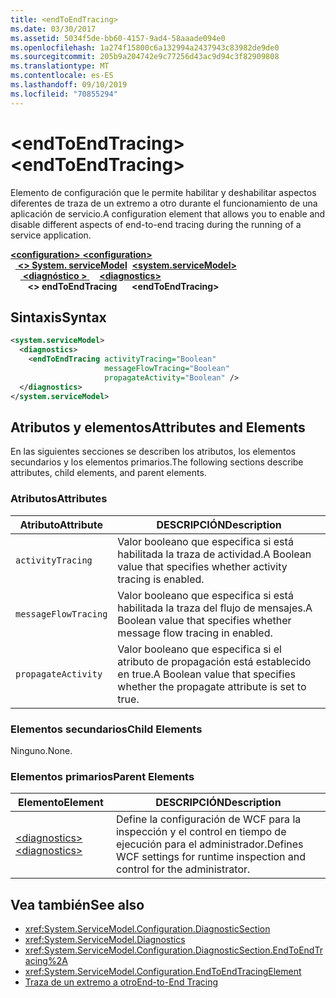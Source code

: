 ```yaml
---
title: <endToEndTracing>
ms.date: 03/30/2017
ms.assetid: 5034f5de-bb60-4157-9ad4-58aaade094e0
ms.openlocfilehash: 1a274f15800c6a132994a2437943c83982de9de0
ms.sourcegitcommit: 205b9a204742e9c77256d43ac9d94c3f82909808
ms.translationtype: MT
ms.contentlocale: es-ES
ms.lasthandoff: 09/10/2019
ms.locfileid: "70855294"
---
```

# <a name="endtoendtracing"></a><span data-ttu-id="9351c-101">\<endToEndTracing></span><span class="sxs-lookup"><span data-stu-id="9351c-101">\<endToEndTracing></span></span>
<span data-ttu-id="9351c-102">Elemento de configuración que le permite habilitar y deshabilitar aspectos diferentes de traza de un extremo a otro durante el funcionamiento de una aplicación de servicio.</span><span class="sxs-lookup"><span data-stu-id="9351c-102">A configuration element that allows you to enable and disable different aspects of end-to-end tracing during the running of a service application.</span></span>  
  
<span data-ttu-id="9351c-103">[ **\<configuration>** ](../configuration-element.md)</span><span class="sxs-lookup"><span data-stu-id="9351c-103">[**\<configuration>**](../configuration-element.md)</span></span>\
<span data-ttu-id="9351c-104">&nbsp;&nbsp;[ **\<> System. serviceModel**](system-servicemodel.md)</span><span class="sxs-lookup"><span data-stu-id="9351c-104">&nbsp;&nbsp;[**\<system.serviceModel>**](system-servicemodel.md)</span></span>\
<span data-ttu-id="9351c-105">&nbsp;&nbsp;&nbsp;&nbsp;[ **\<diagnóstico >** ](diagnostics.md)</span><span class="sxs-lookup"><span data-stu-id="9351c-105">&nbsp;&nbsp;&nbsp;&nbsp;[**\<diagnostics>**](diagnostics.md)</span></span>\
<span data-ttu-id="9351c-106">&nbsp;&nbsp;&nbsp;&nbsp;&nbsp;&nbsp; **\<> endToEndTracing**</span><span class="sxs-lookup"><span data-stu-id="9351c-106">&nbsp;&nbsp;&nbsp;&nbsp;&nbsp;&nbsp;**\<endToEndTracing>**</span></span>  
  
## <a name="syntax"></a><span data-ttu-id="9351c-107">Sintaxis</span><span class="sxs-lookup"><span data-stu-id="9351c-107">Syntax</span></span>  
  
```xml  
<system.serviceModel>
  <diagnostics>
    <endToEndTracing activityTracing="Boolean"
                     messageFlowTracing="Boolean"
                     propagateActivity="Boolean" />
  </diagnostics>
</system.serviceModel>
```  
  
## <a name="attributes-and-elements"></a><span data-ttu-id="9351c-108">Atributos y elementos</span><span class="sxs-lookup"><span data-stu-id="9351c-108">Attributes and Elements</span></span>  
 <span data-ttu-id="9351c-109">En las siguientes secciones se describen los atributos, los elementos secundarios y los elementos primarios.</span><span class="sxs-lookup"><span data-stu-id="9351c-109">The following sections describe attributes, child elements, and parent elements.</span></span>  
  
### <a name="attributes"></a><span data-ttu-id="9351c-110">Atributos</span><span class="sxs-lookup"><span data-stu-id="9351c-110">Attributes</span></span>  
  
|<span data-ttu-id="9351c-111">Atributo</span><span class="sxs-lookup"><span data-stu-id="9351c-111">Attribute</span></span>|<span data-ttu-id="9351c-112">DESCRIPCIÓN</span><span class="sxs-lookup"><span data-stu-id="9351c-112">Description</span></span>|  
|---------------|-----------------|  
|`activityTracing`|<span data-ttu-id="9351c-113">Valor booleano que especifica si está habilitada la traza de actividad.</span><span class="sxs-lookup"><span data-stu-id="9351c-113">A Boolean value that specifies whether activity tracing is enabled.</span></span>|  
|`messageFlowTracing`|<span data-ttu-id="9351c-114">Valor booleano que especifica si está habilitada la traza del flujo de mensajes.</span><span class="sxs-lookup"><span data-stu-id="9351c-114">A Boolean value that specifies whether message flow tracing in enabled.</span></span>|  
|`propagateActivity`|<span data-ttu-id="9351c-115">Valor booleano que especifica si el atributo de propagación está establecido en true.</span><span class="sxs-lookup"><span data-stu-id="9351c-115">A Boolean value that specifies whether the propagate attribute is set to true.</span></span>|  
  
### <a name="child-elements"></a><span data-ttu-id="9351c-116">Elementos secundarios</span><span class="sxs-lookup"><span data-stu-id="9351c-116">Child Elements</span></span>  
 <span data-ttu-id="9351c-117">Ninguno.</span><span class="sxs-lookup"><span data-stu-id="9351c-117">None.</span></span>  
  
### <a name="parent-elements"></a><span data-ttu-id="9351c-118">Elementos primarios</span><span class="sxs-lookup"><span data-stu-id="9351c-118">Parent Elements</span></span>  
  
|<span data-ttu-id="9351c-119">Elemento</span><span class="sxs-lookup"><span data-stu-id="9351c-119">Element</span></span>|<span data-ttu-id="9351c-120">DESCRIPCIÓN</span><span class="sxs-lookup"><span data-stu-id="9351c-120">Description</span></span>|  
|-------------|-----------------|  
|[<span data-ttu-id="9351c-121">\<diagnostics></span><span class="sxs-lookup"><span data-stu-id="9351c-121">\<diagnostics></span></span>](diagnostics.md)|<span data-ttu-id="9351c-122">Define la configuración de WCF para la inspección y el control en tiempo de ejecución para el administrador.</span><span class="sxs-lookup"><span data-stu-id="9351c-122">Defines WCF settings for runtime inspection and control for the administrator.</span></span>|  
  
## <a name="see-also"></a><span data-ttu-id="9351c-123">Vea también</span><span class="sxs-lookup"><span data-stu-id="9351c-123">See also</span></span>

- <xref:System.ServiceModel.Configuration.DiagnosticSection>
- <xref:System.ServiceModel.Diagnostics>
- <xref:System.ServiceModel.Configuration.DiagnosticSection.EndToEndTracing%2A>
- <xref:System.ServiceModel.Configuration.EndToEndTracingElement>
- [<span data-ttu-id="9351c-124">Traza de un extremo a otro</span><span class="sxs-lookup"><span data-stu-id="9351c-124">End-to-End Tracing</span></span>](../../../wcf/diagnostics/tracing/end-to-end-tracing.md)

